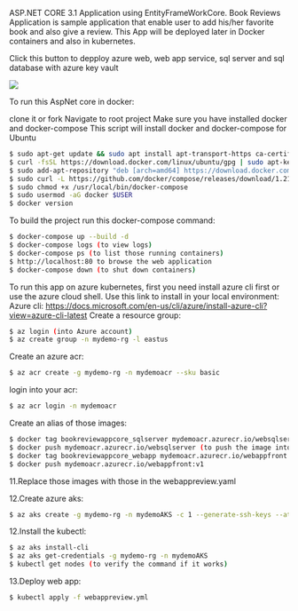 ASP.NET CORE 3.1 Application using EntityFrameWorkCore. Book Reviews Application is sample application that enable user to add his/her favorite book and 
also give a review. This App will be deployed later in Docker containers and also in kubernetes.

Click this button to depploy azure web, web app service, sql server and sql database with azure key vault

<a href="https://portal.azure.com/#create/Microsoft.Template/uri/https%3A%2F%2Fraw.githubusercontent.com%2Flink78%2FBookAppReviews%2Fmaster%2Fazuredeployapp.json" target="_blank">
    <img src="http://azuredeploy.net/deploybutton.png"/>
</a>

To run this AspNet core in docker:

clone it or fork
Navigate to root project
Make sure you have installed docker and docker-compose
This script will install docker and docker-compose for Ubuntu
```sh
$ sudo apt-get update && sudo apt install apt-transport-https ca-certificates curl software-properties-common
$ curl -fsSL https://download.docker.com/linux/ubuntu/gpg | sudo apt-key add -
$ sudo add-apt-repository "deb [arch=amd64] https://download.docker.com/linux/ubuntu $(lsb_release -cs) stable"
$ sudo curl -L https://github.com/docker/compose/releases/download/1.21.2/docker-compose-`uname -s`-`uname -m` -o /usr/local/bin/docker-compose
$ sudo chmod +x /usr/local/bin/docker-compose
$ sudo usermod -aG docker $USER
$ docker version
```
To build the project run this docker-compose command:
```sh
$ docker-compose up --build -d
$ docker-compose logs (to view logs)
$ docker-compose ps (to list those running containers)
$ http://localhost:80 to browse the web application
$ docker-compose down (to shut down containers)
```
To run this app on azure kubernetes, first you need install azure cli first or use the azure cloud shell. Use this link to install in your local environment:
Azure cli: https://docs.microsoft.com/en-us/cli/azure/install-azure-cli?view=azure-cli-latest
Create a resource group:
```sh
$ az login (into Azure account)
$ az create group -n mydemo-rg -l eastus
```
Create an azure acr:
```sh
$ az acr create -g mydemo-rg -n mydemoacr --sku basic
```
login into your acr:
```sh
$ az acr login -n mydemoacr
```
Create an alias of those images:
```sh
$ docker tag bookreviewappcore_sqlserver mydemoacr.azurecr.io/websqlserver
$ docker push mydemoacr.azurecr.io/websqlserver (to push the image into your acr repository)
$ docker tag bookreviewappcore_webapp mydemoacr.azurecr.io/webappfront:v1
$ docker push mydemoacr.azurecr.io/webappfront:v1
```
11.Replace those images with those in the webappreview.yaml

12.Create azure aks:
```sh
$ az aks create -g mydemo-rg -n mydemoAKS -c 1 --generate-ssh-keys --attach-acr mydemoacr --enable-addons monitoring
```
12.Install the kubectl:
```sh
$ az aks install-cli  
$ az aks get-credentials -g mydemo-rg -n mydemoAKS 
$ kubectl get nodes (to verify the command if it works)
```
13.Deploy web app:
```sh
$ kubectl apply -f webappreview.yml
```
